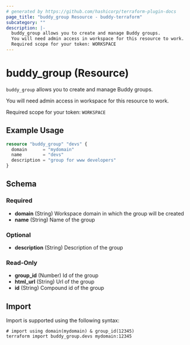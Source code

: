 ```yaml
---
# generated by https://github.com/hashicorp/terraform-plugin-docs
page_title: "buddy_group Resource - buddy-terraform"
subcategory: ""
description: |-
  buddy_group allows you to create and manage Buddy groups.
  You will need admin access in workspace for this resource to work.
  Required scope for your token: WORKSPACE
---
```


# buddy_group (Resource)

`buddy_group` allows you to create and manage Buddy groups.

You will need admin access in workspace for this resource to work.

Required scope for your token: `WORKSPACE`

## Example Usage

```terraform
resource "buddy_group" "devs" {
  domain      = "mydomain"
  name        = "devs"
  description = "group for www developers"
}
```

<!-- schema generated by tfplugindocs -->
## Schema

### Required

- **domain** (String) Workspace domain in which the group will be created
- **name** (String) Name of the group

### Optional

- **description** (String) Description of the group

### Read-Only

- **group_id** (Number) Id of the group
- **html_url** (String) Url of the group
- **id** (String) Compound id of the group

## Import

Import is supported using the following syntax:

```shell
# import using domain(mydomain) & group_id(12345)
terraform import buddy_group.devs mydomain:12345
```
